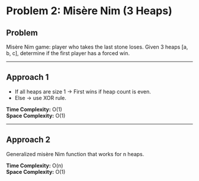 # Problem 2: Misère Nim (3 Heaps)

## Problem
Misère Nim game: player who takes the last stone loses. Given 3 heaps [a, b, c], determine if the first player has a forced win.

---

## Approach 1
- If all heaps are size 1 → First wins if heap count is even.  
- Else → use XOR rule.

**Time Complexity:** O(1)  
**Space Complexity:** O(1)

---

## Approach 2
Generalized misère Nim function that works for n heaps.

**Time Complexity:** O(n)  
**Space Complexity:** O(1)
